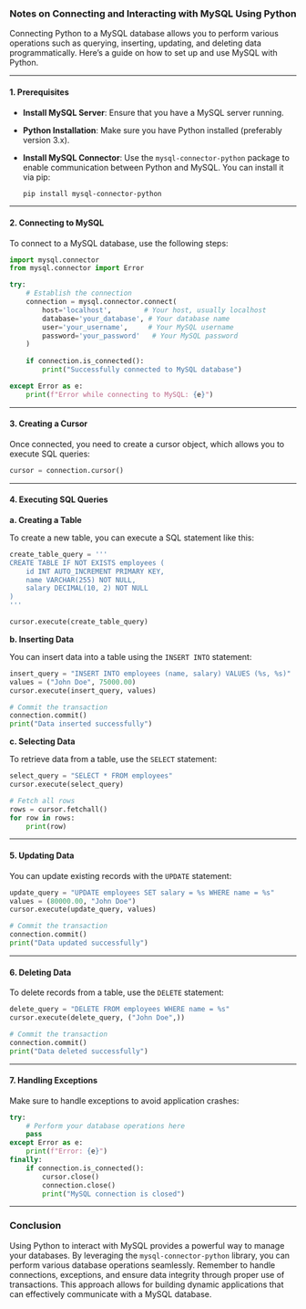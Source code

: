### Notes on Connecting and Interacting with MySQL Using Python

Connecting Python to a MySQL database allows you to perform various operations such as querying, inserting, updating, and deleting data programmatically. Here’s a guide on how to set up and use MySQL with Python.

---

#### 1. **Prerequisites**

- **Install MySQL Server**: Ensure that you have a MySQL server running.
  
- **Python Installation**: Make sure you have Python installed (preferably version 3.x).

- **Install MySQL Connector**: Use the `mysql-connector-python` package to enable communication between Python and MySQL. You can install it via pip:

  ```bash
  pip install mysql-connector-python
  ```

---

#### 2. **Connecting to MySQL**

To connect to a MySQL database, use the following steps:

```python
import mysql.connector
from mysql.connector import Error

try:
    # Establish the connection
    connection = mysql.connector.connect(
        host='localhost',        # Your host, usually localhost
        database='your_database', # Your database name
        user='your_username',     # Your MySQL username
        password='your_password'   # Your MySQL password
    )
    
    if connection.is_connected():
        print("Successfully connected to MySQL database")

except Error as e:
    print(f"Error while connecting to MySQL: {e}")
```

---

#### 3. **Creating a Cursor**

Once connected, you need to create a cursor object, which allows you to execute SQL queries:

```python
cursor = connection.cursor()
```

---

#### 4. **Executing SQL Queries**

**a. Creating a Table**

To create a new table, you can execute a SQL statement like this:

```python
create_table_query = '''
CREATE TABLE IF NOT EXISTS employees (
    id INT AUTO_INCREMENT PRIMARY KEY,
    name VARCHAR(255) NOT NULL,
    salary DECIMAL(10, 2) NOT NULL
)
'''

cursor.execute(create_table_query)
```

**b. Inserting Data**

You can insert data into a table using the `INSERT INTO` statement:

```python
insert_query = "INSERT INTO employees (name, salary) VALUES (%s, %s)"
values = ("John Doe", 75000.00)
cursor.execute(insert_query, values)

# Commit the transaction
connection.commit()
print("Data inserted successfully")
```

**c. Selecting Data**

To retrieve data from a table, use the `SELECT` statement:

```python
select_query = "SELECT * FROM employees"
cursor.execute(select_query)

# Fetch all rows
rows = cursor.fetchall()
for row in rows:
    print(row)
```

---

#### 5. **Updating Data**

You can update existing records with the `UPDATE` statement:

```python
update_query = "UPDATE employees SET salary = %s WHERE name = %s"
values = (80000.00, "John Doe")
cursor.execute(update_query, values)

# Commit the transaction
connection.commit()
print("Data updated successfully")
```

---

#### 6. **Deleting Data**

To delete records from a table, use the `DELETE` statement:

```python
delete_query = "DELETE FROM employees WHERE name = %s"
cursor.execute(delete_query, ("John Doe",))

# Commit the transaction
connection.commit()
print("Data deleted successfully")
```

---

#### 7. **Handling Exceptions**

Make sure to handle exceptions to avoid application crashes:

```python
try:
    # Perform your database operations here
    pass
except Error as e:
    print(f"Error: {e}")
finally:
    if connection.is_connected():
        cursor.close()
        connection.close()
        print("MySQL connection is closed")
```

---

### Conclusion

Using Python to interact with MySQL provides a powerful way to manage your databases. By leveraging the `mysql-connector-python` library, you can perform various database operations seamlessly. Remember to handle connections, exceptions, and ensure data integrity through proper use of transactions. This approach allows for building dynamic applications that can effectively communicate with a MySQL database.